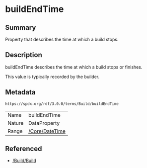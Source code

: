 <!-- Automatically generated by spec-parser v2.3.0 on 2024-07-09T12:43:38.633388+00:00 -->
<!-- SPDX-License-Identifier: Community-Spec-1.0 -->

# buildEndTime

## Summary

Property that describes the time at which a build stops.


## Description

buildEndTime describes the time at which a build stops or finishes.

This value is typically recorded by the builder.


## Metadata

`https://spdx.org/rdf/3.0.0/terms/Build/buildEndTime`


| | |
|---|---|
| Name | buildEndTime |
| Nature | DataProperty |
| Range | [/Core/DateTime](../../Core/Datatypes/DateTime.md) |




## Referenced

- [/Build/Build](../../Build/Classes/Build.md)

